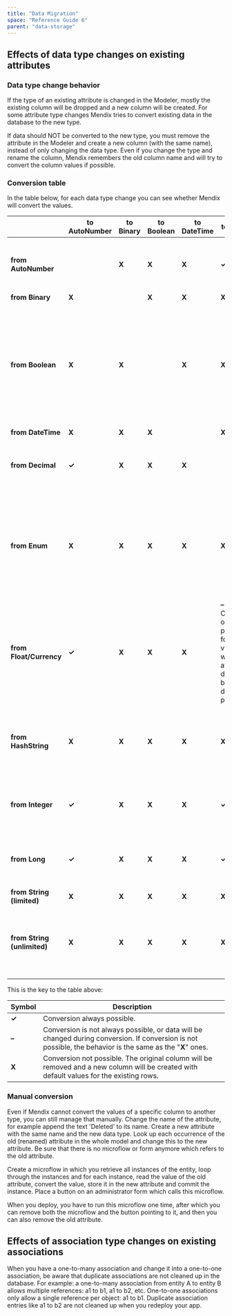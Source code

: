 ```yaml
---
title: "Data Migration"
space: "Reference Guide 6"
parent: "data-storage"
---
```


## Effects of data type changes on existing attributes

### Data type change behavior

If the type of an existing attribute is changed in the Modeler, mostly the existing column will be dropped and a new column will be created. For some attribute type changes Mendix tries to convert existing data in the database to the new type.

If data should NOT be converted to the new type, you must remove the attribute in the Modeler and create a new column (with the same name), instead of only changing the data type. Even if you change the type and rename the column, Mendix remembers the old column name and will try to convert the column values if possible.

### Conversion table

In the table below, for each data type change you can see whether Mendix will convert the values.

|  | to AutoNumber | to Binary | to Boolean | to DateTime | to Decimal | to Enum | to Float/Currency | to HashString | to Integer | to Long | to String (limited) | to String (unlimited)
| --- | --- | --- | --- | --- | --- | --- | --- | --- | --- | --- | --- | ---
| **from AutoNumber** | | **X** | **X** | **X** | **&#x2713;** | **X** | **&#x2713;** | **X** | **X** | **&#x2713;** | **–** Conversion only possible if length >= 20. | **&#x2713;**
| **from Binary** | **X** | | **X** | **X** | **X** | **X** | **X** | **X** | **X** | **X** | **X** | **X**
| **from Boolean** | **X** | **X** | | **X** | **X** | **X** | **X** | **X** | **X** | **X** | **–** Conversion only possible if length >= 5. Converted to a string by the database, so the value for true and false differs per database. | **–** Converted to a string by the database, so the value differs per database.
| **from DateTime** | **X** | **X** | **X** | | **X** | **X** | **X** | **X** | **X** | **X** | **X** | **X**
| **from Decimal** | **&#x2713;** | **X** | **X** | **X** | | **X** | **X** | **X** | **X** | **X** | **–** Conversion only possible if length >= 20. | **&#x2713;**
| **from Enum** | **X** | **X** | **X** | **X** | **X** | | **X** | **X** | **X** | **X** | **–**  The name of the enumeration value will be used. The value will be shortened to the right length if it does not fit in the new type. | **–** The name of the enumeration value will be used.
| **from Float/Currency** | **&#x2713;** | **X** | **X** | **X** | **–** Conversion only possible for actual values which have at most 20 digits before the decimal point. | **X** | | **X** | **X** | **&#x2713;** | **–** Conversion only possible if length >= 24. | **&#x2713;**
| **from HashString** | **X** | **X** | **X** | **X** | **X** | **X** | **X** | | **X** | **X** | **–** The value will be shortened to the right length if it does not fit in the new type. | **&#x2713;**
| **from Integer** | **&#x2713;** | **X** | **X** | **X** | **&#x2713;** | **X** | **&#x2713;** | **X** | | **&#x2713;** | **–** Conversion only possible if length >= 11 . | **&#x2713;**
| **from Long** | **&#x2713;** | **X** | **X** | **X** | **&#x2713;** | **X** | **&#x2713;** | **X** | **X** | | **–** Conversion only possible if length >= 20. | **&#x2713;**
| **from String (limited)** | **X** | **X** | **X** | **X** | **X** | **X** | **X** | **X** | **X** | **X** | | **&#x2713;**
| **from String (unlimited)** | **X** | **X** | **X** | **X** | **X** | **X** | **X** | **X** | **X** | **X** | **–** The value will be shortened to the right length if it does not fit in the new type. |

This is the key to the table above:

Symbol | Description
--- | ---
**&#x2713;** | Conversion always possible.
**–** | Conversion is not always possible, or data will be changed during conversion. If conversion is not possible, the behavior is the same as the "**X**" ones.
**X** | Conversion not possible. The original column will be removed and a new column will be created with default values for the existing rows.

### Manual conversion

Even if Mendix cannot convert the values of a specific column to another type, you can still manage that manually. Change the name of the attribute, for example append the text 'Deleted' to its name. Create a new attribute with the same name and the new data type. Look up each occurrence of the old (renamed) attribute in the whole model and change this to the new attribute. Be sure that there is no microflow or form anymore which refers to the old attribute.

Create a microflow in which you retrieve all instances of the entity, loop through the instances and for each instance, read the value of the old attribute, convert the value, store it in the new attribute and commit the instance. Place a button on an administrator form which calls this microflow.

When you deploy, you have to run this microflow one time, after which you can remove both the microflow and the button pointing to it, and then you can also remove the old attribute.

## Effects of association type changes on existing associations

When you have a one-to-many association and change it into a one-to-one association, be aware that duplicate associations are not cleaned up in the database. For example: a one-to-many association from entity A to entity B allows multiple references: a1 to b1, a1 to b2, etc. One-to-one associations only allow a single reference per object: a1 to b1. Duplicate association entries like a1 to b2 are not cleaned up when you redeploy your app.
